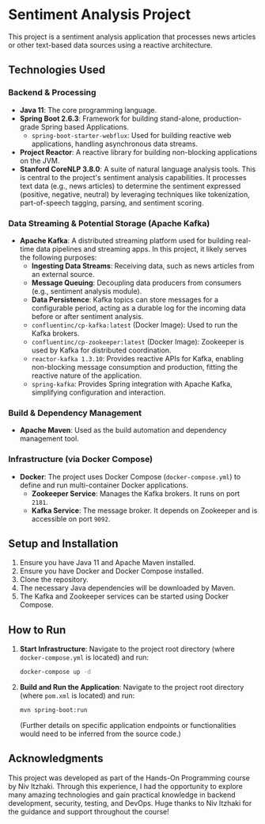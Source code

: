 # Sentiment Analysis Project

This project is a sentiment analysis application that processes news articles or other text-based data sources using a reactive architecture.

## Technologies Used

### Backend & Processing

- **Java 11**: The core programming language.
- **Spring Boot 2.6.3**: Framework for building stand-alone, production-grade Spring based Applications.
  - `spring-boot-starter-webflux`: Used for building reactive web applications, handling asynchronous data streams.
- **Project Reactor**: A reactive library for building non-blocking applications on the JVM.
- **Stanford CoreNLP 3.8.0**: A suite of natural language analysis tools. This is central to the project's sentiment analysis capabilities. It processes text data (e.g., news articles) to determine the sentiment expressed (positive, negative, neutral) by leveraging techniques like tokenization, part-of-speech tagging, parsing, and sentiment scoring.

### Data Streaming & Potential Storage (Apache Kafka)

- **Apache Kafka**: A distributed streaming platform used for building real-time data pipelines and streaming apps. In this project, it likely serves the following purposes:
  - **Ingesting Data Streams**: Receiving data, such as news articles from an external source.
  - **Message Queuing**: Decoupling data producers from consumers (e.g., sentiment analysis module).
  - **Data Persistence**: Kafka topics can store messages for a configurable period, acting as a durable log for the incoming data before or after sentiment analysis.
  - `confluentinc/cp-kafka:latest` (Docker Image): Used to run the Kafka brokers.
  - `confluentinc/cp-zookeeper:latest` (Docker Image): Zookeeper is used by Kafka for distributed coordination.
  - `reactor-kafka 1.3.10`: Provides reactive APIs for Kafka, enabling non-blocking message consumption and production, fitting the reactive nature of the application.
  - `spring-kafka`: Provides Spring integration with Apache Kafka, simplifying configuration and interaction.

### Build & Dependency Management

- **Apache Maven**: Used as the build automation and dependency management tool.

### Infrastructure (via Docker Compose)

- **Docker**: The project uses Docker Compose (`docker-compose.yml`) to define and run multi-container Docker applications.
  - **Zookeeper Service**: Manages the Kafka brokers. It runs on port `2181`.
  - **Kafka Service**: The message broker. It depends on Zookeeper and is accessible on port `9092`.

## Setup and Installation

1.  Ensure you have Java 11 and Apache Maven installed.
2.  Ensure you have Docker and Docker Compose installed.
3.  Clone the repository.
4.  The necessary Java dependencies will be downloaded by Maven.
5.  The Kafka and Zookeeper services can be started using Docker Compose.

## How to Run

1.  **Start Infrastructure**:
    Navigate to the project root directory (where `docker-compose.yml` is located) and run:
    ```bash
    docker-compose up -d
    ```
2.  **Build and Run the Application**:
    Navigate to the project root directory (where `pom.xml` is located) and run:
    ```bash
    mvn spring-boot:run
    ```
    (Further details on specific application endpoints or functionalities would need to be inferred from the source code.)

## Acknowledgments

This project was developed as part of the Hands-On Programming course by Niv Itzhaki. Through this experience, I had the opportunity to explore many amazing technologies and gain practical knowledge in backend development, security, testing, and DevOps. Huge thanks to Niv Itzhaki for the guidance and support throughout the course!
